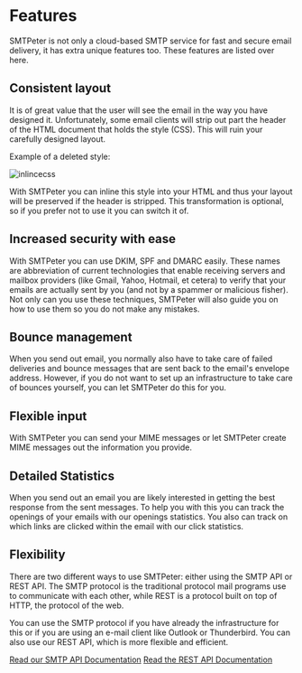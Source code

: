 # Features

SMTPeter is not only a cloud-based SMTP service for fast and secure email 
delivery, it has extra unique features too. These features are listed over
here.


## Consistent layout

It is of great value that the user will see the email in the way you have
designed it. Unfortunately, some email clients will strip out part the header
of the HTML document that holds the style (CSS). This will ruin your
carefully designed layout.

Example of a deleted style:

![inlincecss](copernica-docs:SMTPeter/Images/inlinecss.png "Inlinize CSS")

With SMTPeter you can inline this style into your HTML and thus your layout
will be preserved if the header is stripped. This transformation is optional, so if you prefer not to use it you
can switch it of.


## Increased security with ease

With SMTPeter you can use DKIM, SPF and DMARC easily. These names are 
abbreviation of current technologies that enable receiving servers and
mailbox providers (like Gmail, Yahoo, Hotmail, et cetera) to verify that
your emails are actually sent by you (and not by a spammer or malicious
fisher). Not only can you use these techniques, SMTPeter will also guide
you on how to use them so you do not make any mistakes.


## Bounce management

When you send out email, you normally also have to take care of failed
deliveries and bounce messages that are sent back to the email's envelope
address. However, if you do not want to set up an infrastructure to take
care of bounces yourself, you can let SMTPeter do this for you.


## Flexible input

With SMTPeter you can send your MIME messages or let SMTPeter create MIME messages
out the information you provide.


## Detailed Statistics

When you send out an email you are likely interested in getting the best
response from the sent messages. To help you with this you can track the
openings of your emails with our openings statistics. You also can track
on which links are clicked within the email with our click statistics.


## Flexibility

There are two different ways to use SMTPeter: either using the SMTP API or REST API.
The SMTP protocol is the traditional protocol mail programs use to communicate with
each other, while REST is a protocol built on top of HTTP, the protocol of the web.

You can use the SMTP protocol if you have already the infrastructure for this
or if you are using an e-mail client like Outlook or Thunderbird. You can
also use our REST API, which is more flexible and efficient.

[Read our SMTP API Documentation](copernica-docs:SMTPeter/api-documentation/smtp-api "SMTP API documentation")
[Read the REST API Documentation](copernica-docs:SMTPeter/api-documentation/rest-api "REST API documentation")
